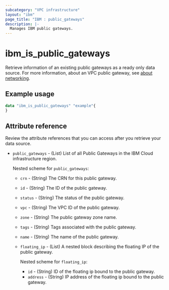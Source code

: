 ```yaml
---
subcategory: "VPC infrastructure"
layout: "ibm"
page_title: "IBM : public_gateways"
description: |-
  Manages IBM public gateways.
---
```


# ibm_is_public_gateways
Retrieve information of an existing public gateways as a ready only data source. For more information, about an VPC public gateway, see [about networking](https://cloud.ibm.com/docs/vpc?topic=vpc-about-networking-for-vpc).

## Example usage

```terraform
data "ibm_is_public_gateways" "example"{
}

```

## Attribute reference
Review the attribute references that you can access after you retrieve your data source.

- `public_gateways` - (List) List of all Public Gateways in the IBM Cloud infrastructure region.

  Nested scheme for `public_gateways`:
  - `crn` - (String) The CRN for this public gateway.
  - `id` - (String) The ID of the public gateway.
  - `status` - (String) The status of the public gateway.
  - `vpc` - (String) The VPC ID of the public gateway.
  - `zone` - (String) The public gateway zone name.
  - `tags` - (String) Tags associated with the public gateway.
  - `name` - (String) The name of the public gateway.
  - `floating_ip` - (List) A nested block describing the floating IP of the public gateway.
  
    Nested scheme for `floating_ip`:
    - `id` - (String) ID of the floating ip bound to the public gateway.
    - `address` - (String) IP address of the floating ip bound to the public gateway.
